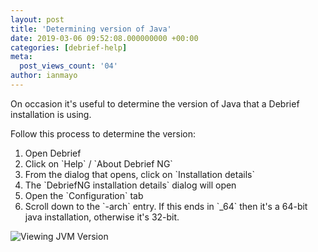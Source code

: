 ```yaml
---
layout: post
title: 'Determining version of Java'
date: 2019-03-06 09:52:08.000000000 +00:00
categories: [debrief-help]
meta:
  post_views_count: '04'
author: ianmayo
---
```

<p>On occasion it's useful to determine the version of Java that a Debrief installation is using.</p>
<p>Follow this process to determine the version:
<ol>
  <li>Open Debrief</li>
  <li>Click on `Help` / `About Debrief NG`</li>
  <li>From the dialog that opens, click on `Installation details`</li>
  <li>The `DebriefNG installation details` dialog will open</li>
  <li>Open the `Configuration` tab</li>
  <li>Scroll down to the `-arch` entry.  If this ends in `_64` then it's a 64-bit java installation, otherwise it's 32-bit.</li>
</ol>
<img class="img-fluid" src="{{ site.baseurl }}/assets/images/JVM_Version_Screenshot.png" alt="Viewing JVM Version" />
</p>

